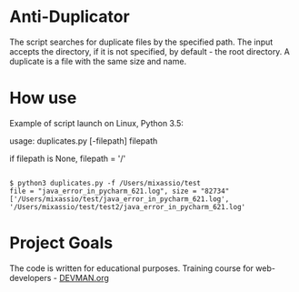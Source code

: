# Anti-Duplicator

The script searches for duplicate files by the specified path.
        The input accepts the directory, if it is not specified, by default - the root directory.
        A duplicate is a file with the same size and name.

# How use

Example of script launch on Linux, Python 3.5:

usage: duplicates.py [-filepath] filepath

if filepath is None, filepath = '/'

```#!bash

$ python3 duplicates.py -f /Users/mixassio/test
file = "java_error_in_pycharm_621.log", size = "82734"
['/Users/mixassio/test/java_error_in_pycharm_621.log', '/Users/mixassio/test/test2/java_error_in_pycharm_621.log'
```

# Project Goals

The code is written for educational purposes. Training course for web-developers - [DEVMAN.org](https://devman.org)
